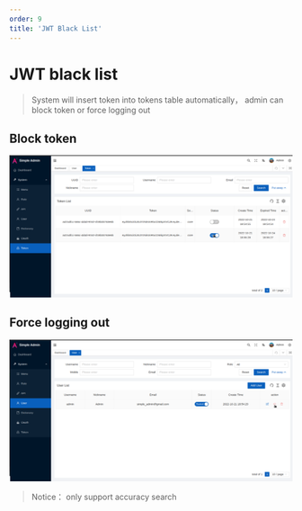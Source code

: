 ```yaml
---
order: 9
title: 'JWT Black List'
---
```


# JWT black list

> System will insert token into tokens table automatically， admin can block token or force logging out

## Block token

![pic](/assets/block_token_en.png)

## Force logging out

![pic](/assets/force_log_out_en.png)

> Notice： only support accuracy search
